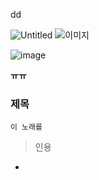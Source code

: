 dd

![Untitled](https://s3-us-west-2.amazonaws.com/secure.notion-static.com/c8132620-ce0a-42a3-8654-4ee697225c2f/Untitled.png)
![이미지](https://github.com/사용자명/레포지토리명/raw/브랜치명/이미지경로/image.png)

![image](https://github.com/dipporee/ACMS/assets/125984929/77fc4de8-2445-4a78-976b-39a6c5e33f77)


**ㅠㅠ**

### 제목

`이 노래를 `

>인용

- 
